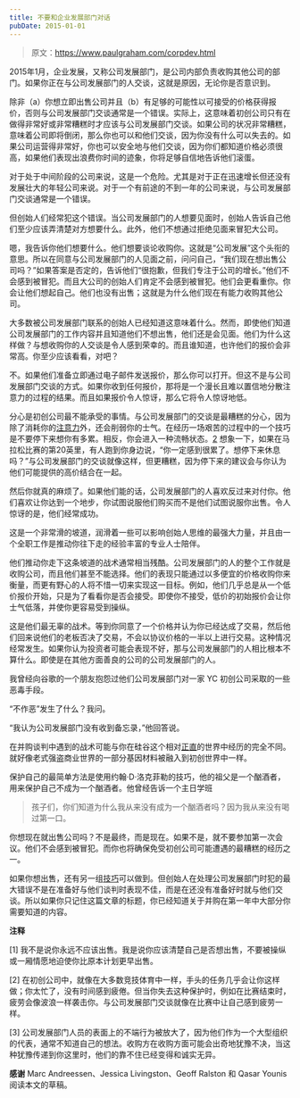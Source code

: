 ```yaml
---
title: 不要和企业发展部门对话
pubDate: 2015-01-01
---
```


> 原文：https://www.paulgraham.com/corpdev.html 

            
2015年1月，企业发展，又称公司发展部门，是公司内部负责收购其他公司的部门。如果你正在与公司发展部门的人交谈，这就是原因，无论你是否意识到。  
  
 除非（a）你想立即出售公司并且（b）有足够的可能性以可接受的价格获得报价，否则与公司发展部门交谈通常是一个错误。实际上，这意味着初创公司只有在做得非常好或非常糟糕时才应该与公司发展部门交谈。如果公司的状况非常糟糕，意味着公司即将倒闭，那么你也可以和他们交谈，因为你没有什么可以失去的。如果公司运营得非常好，你也可以安全地与他们交谈，因为你们都知道价格必须很高，如果他们表现出浪费你时间的迹象，你将足够自信地告诉他们滚蛋。  
  
 对于处于中间阶段的公司来说，这是一个危险。尤其是对于正在迅速增长但还没有发展壮大的年轻公司来说。对于一个有前途的不到一年的公司来说，与公司发展部门交谈通常是一个错误。  
  
 但创始人们经常犯这个错误。当公司发展部门的人想要见面时，创始人告诉自己他们至少应该弄清楚对方想要什么。此外，他们不想通过拒绝见面来冒犯大公司。  
  
 嗯，我告诉你他们想要什么。他们想要谈论收购你。这就是“公司发展”这个头衔的意思。所以在同意与公司发展部门的人见面之前，问问自己，“我们现在想出售公司吗？”如果答案是否定的，告诉他们“很抱歉，但我们专注于公司的增长。”他们不会感到被冒犯。而且大公司的创始人们肯定不会感到被冒犯。他们会更看重你。你会让他们想起自己。他们也没有出售；这就是为什么他们现在有能力收购其他公司。  
  
 大多数被公司发展部门联系的创始人已经知道这意味着什么。然而，即使他们知道公司发展部门的工作内容并且知道他们不想出售，他们还是会见面。他们为什么这样做？与想收购你的人交谈是令人感到荣幸的。而且谁知道，也许他们的报价会非常高。你至少应该看看，对吧？  
  
 不。如果他们准备立即通过电子邮件发送报价，那么你可以打开。但这不是与公司发展部门交谈的方式。如果你收到任何报价，那将是一个漫长且难以置信地分散注意力的过程的结果。而且如果报价令人惊讶，那么它将令人惊讶地低。  
  
 分心是初创公司最不能承受的事情。与公司发展部门的交谈是最糟糕的分心，因为除了消耗你的[注意力](top.html)外，还会削弱你的士气。在经历一场艰苦的过程中的一个技巧是不要停下来想你有多累。相反，你会进入一种流畅状态。[2](#不要和企业发展部门对话_note2) 想象一下，如果在马拉松比赛的第20英里，有人跑到你身边说，“你一定感到很累了。想停下来休息吗？”与公司发展部门的交谈就像这样，但更糟糕，因为停下来的建议会与你认为他们可能提供的高价结合在一起。  
  
 然后你就真的麻烦了。如果他们能的话，公司发展部门的人喜欢反过来对付你。他们喜欢让你达到一个地步，你试图说服他们购买而不是他们试图说服你出售。令人惊讶的是，他们经常成功。  
  
 这是一个非常滑的坡道，润滑着一些可以影响创始人思维的最强大力量，并且由一个全职工作是推动你往下走的经验丰富的专业人士陪伴。  
  
 他们推动你走下这条坡道的战术通常相当残酷。公司发展部门的人的整个工作就是收购公司，而且他们甚至不能选择。他们的表现只能通过以多便宜的价格收购你来衡量，而更有野心的人将不惜一切来实现这一目标。例如，他们几乎总是从一个低价报价开始，只是为了看看你是否会接受。即使你不接受，低价的初始报价会让你士气低落，并使你更容易受到操纵。  
  
 这是他们最无辜的战术。等到你同意了一个价格并认为你已经达成了交易，然后他们回来说他们的老板否决了交易，不会以协议价格的一半以上进行交易。这种情况经常发生。如果你认为投资者可能会表现不好，那与公司发展部门的人相比根本不算什么。即使是在其他方面善良的公司的公司发展部门的人。  
  
 我曾经向谷歌的一个朋友抱怨过他们公司发展部门对一家 YC 初创公司采取的一些恶毒手段。  
  
 “不作恶”发生了什么？我问。  
  
 “我认为公司发展部门没有收到备忘录，”他回答说。  
  
 在并购谈判中遇到的战术可能与你在硅谷这个相对[正直](mean.html)的世界中经历的完全不同。就好像老式强盗商业世界的一部分基因材料被融入到初创世界中一样。  
  
 保护自己的最简单方法是使用约翰·D·洛克菲勒的技巧，他的祖父是一个酗酒者，用来保护自己不成为一个酗酒者。他曾经告诉一个主日学班  
  
 > 孩子们，你们知道为什么我从来没有成为一个酗酒者吗？因为我从来没有喝过第一口。  
  
 你想现在就出售公司吗？不是最终，而是现在。如果不是，就不要参加第一次会议。他们不会感到被冒犯。而你也将确保免受初创公司可能遭遇的最糟糕的经历之一。  
  
 如果你想出售，还有另一组[技巧](https://justinkan.com/the-founders-guide-to-selling-your-company-a1b2025c9481)可以做到。但创始人在处理公司发展部门时犯的最大错误不是在准备好与他们谈判时表现不佳，而是在还没有准备好时就与他们交谈。所以如果你只记住这篇文章的标题，你已经知道关于并购在第一年中大部分你需要知道的内容。  
  
  
  
  
  
  
  
  
  
  
  
  
**注释**  
  
<a name=不要和企业发展部门对话_note1>[1]</a> 我不是说你永远不应该出售。我是说你应该清楚自己是否想出售，不要被操纵或一厢情愿地迫使你比原本计划更早出售。  
  
<a name=不要和企业发展部门对话_note2>[2]</a> 在初创公司中，就像在大多数竞技体育中一样，手头的任务几乎会让你这样做；你太忙了，没有时间感到疲倦。但当你失去这种保护时，例如在比赛结束时，疲劳会像波浪一样袭击你。与公司发展部门交谈就像在比赛中让自己感到疲劳一样。  
  
<a name=不要和企业发展部门对话_note3>[3]</a> 公司发展部门人员的表面上的不端行为被放大了，因为他们作为一个大型组织的代表，通常不知道自己的想法。收购方在收购方面可能会出奇地犹豫不决，当这种犹豫传递到你这里时，他们的靠不住已经变得和诚实无异。  
  
**感谢** Marc Andreessen、Jessica Livingston、Geoff Ralston 和 Qasar Younis 阅读本文的草稿。  
  
  
  
  
  
  
